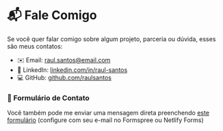 # 📬 Fale Comigo

Se você quer falar comigo sobre algum projeto, parceria ou dúvida, esses são meus contatos:

- ✉️ Email: raul.santos@email.com
- 💼 LinkedIn: [linkedin.com/in/raul-santos](https://linkedin.com/in/raul-santos)
- 💻 GitHub: [github.com/raulsantos](https://github.com/raulsantos)

### 📩 Formulário de Contato

Você também pode me enviar uma mensagem direta preenchendo [este formulário](https://formspree.io/) (configure com seu e-mail no Formspree ou Netlify Forms)
